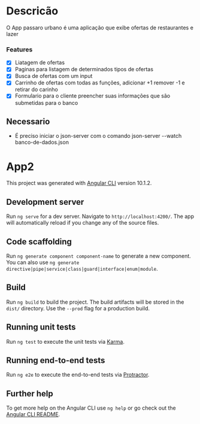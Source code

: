 

# Descricão

O App passaro urbano é uma aplicação que exibe ofertas de restaurantes e lazer

### Features

- [x] Liatagem de ofertas
- [x] Paginas para listagem de determinados tipos de ofertas
- [x] Busca de ofertas com um input
- [x] Carrinho de ofertas com todas as funções, adicionar +1  remover -1 e retirar do carinho 
- [x] Formulario para o cliente preencher suas informações que são submetidas para o banco

## Necessario

- É preciso iniciar o json-server com o comando json-server --watch banco-de-dados.json

# App2

This project was generated with [Angular CLI](https://github.com/angular/angular-cli) version 10.1.2.

## Development server

Run `ng serve` for a dev server. Navigate to `http://localhost:4200/`. The app will automatically reload if you change any of the source files.

## Code scaffolding

Run `ng generate component component-name` to generate a new component. You can also use `ng generate directive|pipe|service|class|guard|interface|enum|module`.

## Build

Run `ng build` to build the project. The build artifacts will be stored in the `dist/` directory. Use the `--prod` flag for a production build.

## Running unit tests

Run `ng test` to execute the unit tests via [Karma](https://karma-runner.github.io).

## Running end-to-end tests

Run `ng e2e` to execute the end-to-end tests via [Protractor](http://www.protractortest.org/).

## Further help

To get more help on the Angular CLI use `ng help` or go check out the [Angular CLI README](https://github.com/angular/angular-cli/blob/master/README.md).
